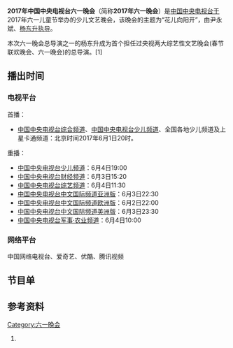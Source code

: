 **2017年中国中央电视台六一晚会**（简称**2017年六一晚会**）是[中国中央电视台于](../Page/中国中央电视台.md "wikilink")2017年六一儿童节举办的少儿文艺晚会，该晚会的主题为“花儿向阳开”，由尹永斌、[杨东升执导](https://zh.wikipedia.org/wiki/杨东升 "wikilink")。

本次六一晚会总导演之一的杨东升成为首个担任过央视两大综艺性文艺晚会(春节联欢晚会、六一晚会)的总导演。\[1\]

## 播出时间

### 电视平台

首播：

  - [中国中央电视台综合频道](../Page/中国中央电视台综合频道.md "wikilink")、[中国中央电视台少儿频道](../Page/中国中央电视台少儿频道.md "wikilink")、全国各地少儿频道及上星卡通频道：北京时间2017年6月1日20时。

重播：

  - [中国中央电视台少儿频道](../Page/中国中央电视台少儿频道.md "wikilink")：6月4日19:00
  - [中国中央电视台财经频道](../Page/中国中央电视台财经频道.md "wikilink")：6月3日15:20
  - [中国中央电视台综艺频道](../Page/中国中央电视台综艺频道.md "wikilink")：6月4日11:30
  - [中国中央电视台中文国际频道亚洲版](../Page/中国中央电视台中文国际频道.md "wikilink")：6月3日22:30
  - [中国中央电视台中文国际频道欧洲版](../Page/中国中央电视台中文国际频道.md "wikilink")：6月2日22:00
  - [中国中央电视台中文国际频道美洲版](../Page/中国中央电视台中文国际频道.md "wikilink")：6月3日23:30
  - [中国中央电视台军事·农业频道](../Page/中国中央电视台军事·农业频道.md "wikilink")：6月4日10:00

### 网络平台

中国网络电视台、爱奇艺、优酷、腾讯视频

## 节目单

## 参考资料

[Category:六一晚会](https://zh.wikipedia.org/wiki/Category:六一晚会 "wikilink")

1.